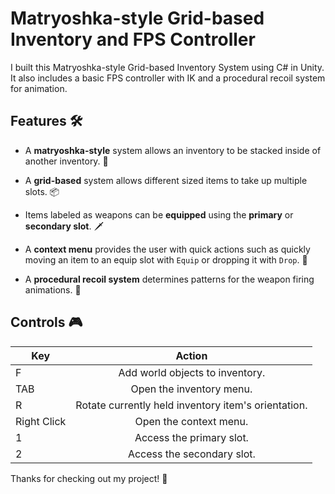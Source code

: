 # Matryoshka-style Grid-based Inventory and FPS Controller
I built this Matryoshka-style Grid-based Inventory System using C# in Unity. It also includes a basic FPS controller with IK and a procedural recoil system for animation.

## Features 🛠
- A **matryoshka-style** system allows an inventory to be stacked inside of another inventory. 🎒


- A **grid-based** system allows different sized items to take up multiple slots. 📦


- Items labeled as weapons can be **equipped** using the **primary** or **secondary slot**. 🗡️


- A **context menu** provides the user with quick actions such as quickly moving an item to an equip slot with `Equip` or dropping it with `Drop`. 📑


- A **procedural recoil system** determines patterns for the weapon firing animations. 🔫

## Controls 🎮
| Key           | Action          |
| ------------- |:-------------:|
| F             | Add world objects to inventory. |
| TAB           | Open the inventory menu. |
| R             | Rotate currently held inventory item's orientation. |
| Right Click   | Open the context menu. |
| 1             | Access the primary slot. |
| 2             | Access the secondary slot. |

Thanks for checking out my project! 🖤
